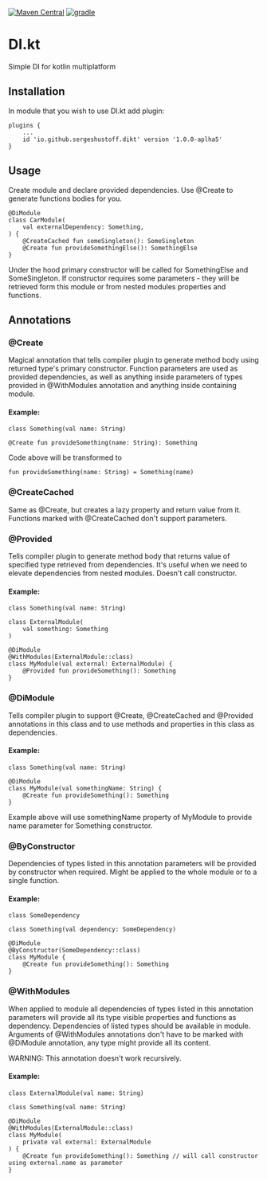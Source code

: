 [![Maven Central](https://maven-badges.herokuapp.com/maven-central/io.github.sergeshustoff.dikt/dikt-compiler-plugin/badge.svg)](https://maven-badges.herokuapp.com/maven-central/io.github.sergeshustoff.dikt/dikt-compiler-plugin)
[![gradle](https://img.shields.io/maven-metadata/v/https/plugins.gradle.org/m2/io/github/sergeshustoff/dikt/dikt-gradle-plugin/maven-metadata.xml.svg?label=gradle)](https://plugins.gradle.org/plugin/io.github.sergeshustoff.dikt)

# DI.kt
Simple DI for kotlin multiplatform

## Installation

In module that you wish to use DI.kt add plugin:

    plugins {
        ...
        id 'io.github.sergeshustoff.dikt' version '1.0.0-aplha5'
    }

## Usage

Create module and declare provided dependencies. Use @Create to generate functions bodies for you.

    @DiModule
    class CarModule(
        val externalDependency: Something,
    ) {
        @CreateCached fun someSingleton(): SomeSingleton
        @Create fun provideSomethingElse(): SomethingElse
    }
  
Under the hood primary constructor will be called for SomethingElse and SomeSingleton. If constructor requires some parameters - they will be retrieved form this module or from nested modules properties and functions.

## Annotations

### @Create

Magical annotation that tells compiler plugin to generate method body using returned type's primary constructor.
Function parameters are used as provided dependencies, as well as anything inside parameters of types provided in @WithModules annotation and anything inside containing module.

#### Example:
    
    class Something(val name: String)

    @Create fun provideSomething(name: String): Something

Code above will be transformed to

    fun provideSomething(name: String) = Something(name)

### @CreateCached

Same as @Create, but creates a lazy property and return value from it. Functions marked with @CreateCached don't support parameters.

### @Provided

Tells compiler plugin to generate method body that returns value of specified type retrieved from dependencies. It's useful when we need to elevate dependencies from nested modules.
Doesn't call constructor.

#### Example:

    class Something(val name: String)

    class ExternalModule(
        val something: Something
    )

    @DiModule
    @WithModules(ExternalModule::class)
    class MyModule(val external: ExternalModule) {
        @Provided fun provideSomething(): Something
    }

### @DiModule

Tells compiler plugin to support @Create, @CreateCached and @Provided annotations in this class and to use methods and properties in this class as dependencies. 
 
#### Example:

    class Something(val name: String)

    @DiModule
    class MyModule(val somethingName: String) {
        @Create fun provideSomething(): Something
    }

Example above will use somethingName property of MyModule to provide name parameter for Something constructor.

### @ByConstructor

Dependencies of types listed in this annotation parameters will be provided by constructor when required.
Might be applied to the whole module or to a single function.

#### Example:

    class SomeDependency

    class Something(val dependency: SomeDependency)

    @DiModule
    @ByConstructor(SomeDependency::class)
    class MyModule {
        @Create fun provideSomething(): Something
    }

### @WithModules

When applied to module all dependencies of types listed in this annotation parameters will provide all its type visible properties and functions as dependency.
Dependencies of listed types should be available in module.
Arguments of @WithModules annotations don't have to be marked with @DiModule annotation, any type might provide all its content.

WARNING: This annotation doesn't work recursively.

#### Example:

    class ExternalModule(val name: String)

    class Something(val name: String)

    @DiModule
    @WithModules(ExternalModule::class)
    class MyModule(
        private val external: ExternalModule
    ) {
        @Create fun provideSomething(): Something // will call constructor using external.name as parameter
    }